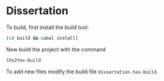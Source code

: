 # Dissertation

To build, first install the build tool:

``` sh
(cd build && cabal install)
```

Now build the project with the command 

``` sh
lhs2tex-build
```

To add new files modify the build file `dissertation.tex-build`.
